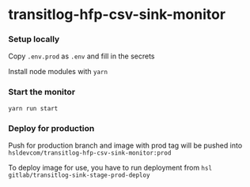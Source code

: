 # transitlog-hfp-csv-sink-monitor

### Setup locally

Copy `.env.prod` as `.env` and fill in the secrets

Install node modules with `yarn`

### Start the monitor

`yarn run start`

### Deploy for production

Push for production branch and image with prod tag will be pushed into `hsldevcom/transitlog-hfp-csv-sink-monitor:prod`

To deploy image for use, you have to run deployment from `hsl gitlab/transitlog-sink-stage-prod-deploy`